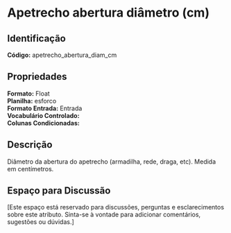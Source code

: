 # Apetrecho abertura diâmetro (cm)

## Identificação
**Código:** apetrecho_abertura_diam_cm

## Propriedades
**Formato:** Float  
**Planilha:** esforco  
**Formato Entrada:** Entrada  
**Vocabulário Controlado:**   
**Colunas Condicionadas:**   

## Descrição
Diâmetro da abertura do apetrecho (armadilha, rede, draga, etc). Medida em centímetros.

## Espaço para Discussão
[Este espaço está reservado para discussões, perguntas e esclarecimentos sobre este atributo. Sinta-se à vontade para adicionar comentários, sugestões ou dúvidas.]
